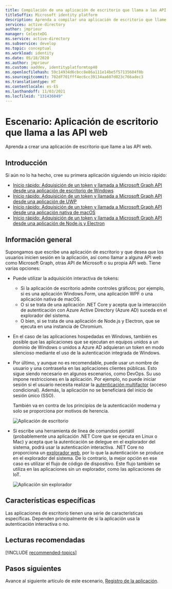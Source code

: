 ```yaml
---
title: Compilación de una aplicación de escritorio que llama a las API web | Azure
titleSuffix: Microsoft identity platform
description: Aprenda a compilar una aplicación de escritorio que llame a API web (información general).
services: active-directory
author: jmprieur
manager: CelesteDG
ms.service: active-directory
ms.subservice: develop
ms.topic: conceptual
ms.workload: identity
ms.date: 05/18/2020
ms.author: jmprieur
ms.custom: aaddev, identityplatformtop40
ms.openlocfilehash: 59c14934d6cbcc8e86a111e14be5f57135604f0b
ms.sourcegitcommit: 702df701fff4ec6cc39134aa607d023c766adec3
ms.translationtype: HT
ms.contentlocale: es-ES
ms.lasthandoff: 11/03/2021
ms.locfileid: "131436049"
---
```

# <a name="scenario-desktop-app-that-calls-web-apis"></a>Escenario: Aplicación de escritorio que llama a las API web

Aprenda a crear una aplicación de escritorio que llame a las API web.

## <a name="get-started"></a>Introducción

Si aún no lo ha hecho, cree su primera aplicación siguiendo un inicio rápido:

- [Inicio rápido: Adquisición de un token y llamada a Microsoft Graph API desde una aplicación de escritorio de Windows](./quickstart-v2-windows-desktop.md)
- [Inicio rápido: Adquisición de un token y llamada a Microsoft Graph API desde una aplicación de UWP](./quickstart-v2-uwp.md)
- [Inicio rápido: Adquisición de un token y llamada a Microsoft Graph API desde una aplicación nativa de macOS](./quickstart-v2-ios.md)
- [Inicio rápido: Adquisición de un token y llamada a Microsoft Graph API desde una aplicación de Node.js y Electron](./quickstart-v2-nodejs-desktop.md)

## <a name="overview"></a>Información general

Supongamos que escribe una aplicación de escritorio y que desea que los usuarios inicien sesión en la aplicación, así como llamar a alguna API web como Microsoft Graph, otras API de Microsoft o su propia API web. Tiene varias opciones:

- Puede utilizar la adquisición interactiva de tokens:

  - Si la aplicación de escritorio admite controles gráficos; por ejemplo, si es una aplicación Windows.Form, una aplicación WPF o una aplicación nativa de macOS.
  - O si se trata de una aplicación .NET Core y acepta que la interacción de autenticación con Azure Active Directory (Azure AD) suceda en el explorador del sistema.
  - O bien, si se trata de una aplicación de Node.js y Electron, que se ejecuta en una instancia de Chromium.

- En el caso de las aplicaciones hospedadas en Windows, también es posible que las aplicaciones que se ejecutan en equipos unidos a un dominio de Windows o unidos a Azure AD adquieran un token en modo silencioso mediante el uso de la autenticación integrada de Windows.
- Por último, y aunque no es recomendable, puede usar un nombre de usuario y una contraseña en las aplicaciones clientes públicas. Esto sigue siendo necesario en algunos escenarios, como DevOps. Su uso impone restricciones en la aplicación. Por ejemplo, no puede iniciar sesión si el usuario necesita realizar la [autenticación multifactor](../authentication/concept-mfa-howitworks.md) (acceso condicional). Además, la aplicación no se beneficiará del inicio de sesión único (SSO).

  También va en contra de los principios de la autenticación moderna y solo se proporciona por motivos de herencia.

  ![Aplicación de escritorio](media/scenarios/desktop-app.svg)

- Si escribe una herramienta de línea de comandos portátil (probablemente una aplicación .NET Core que se ejecuta en Linux o Mac) y acepta que la autenticación se delegue en el explorador del sistema, podrá usar la autenticación interactiva. .NET Core no proporciona un [explorador web](https://aka.ms/msal-net-uses-web-browser), por lo que la autenticación se produce en el explorador del sistema. De lo contrario, la mejor opción en ese caso es utilizar el flujo de código de dispositivo. Este flujo también se utiliza en las aplicaciones sin un explorador, como las aplicaciones de IoT.

  ![Aplicación sin explorador](media/scenarios/device-code-flow-app.svg)

## <a name="specifics"></a>Características específicas

Las aplicaciones de escritorio tienen una serie de características específicas. Dependen principalmente de si la aplicación usa la autenticación interactiva o no.

## <a name="recommended-reading"></a>Lecturas recomendadas

[!INCLUDE [recommended-topics](../../../includes/active-directory-develop-scenarios-prerequisites.md)]

## <a name="next-steps"></a>Pasos siguientes

Avance al siguiente artículo de este escenario, [Registro de la aplicación](scenario-desktop-app-registration.md).
